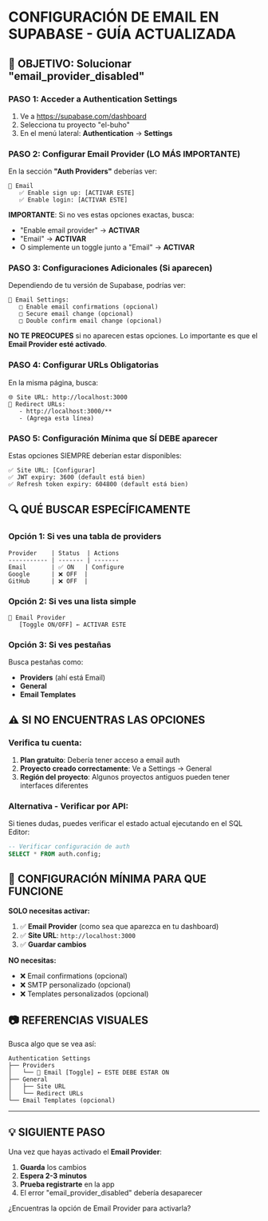 # CONFIGURACIÓN DE EMAIL EN SUPABASE - GUÍA ACTUALIZADA

## 🎯 OBJETIVO: Solucionar "email_provider_disabled"

### PASO 1: Acceder a Authentication Settings
1. Ve a https://supabase.com/dashboard
2. Selecciona tu proyecto "el-buho"
3. En el menú lateral: **Authentication** → **Settings**

### PASO 2: Configurar Email Provider (LO MÁS IMPORTANTE)
En la sección **"Auth Providers"** deberías ver:

```
📧 Email
   ✅ Enable sign up: [ACTIVAR ESTE]
   ✅ Enable login: [ACTIVAR ESTE]
```

**IMPORTANTE**: Si no ves estas opciones exactas, busca:
- "Enable email provider" → **ACTIVAR**
- "Email" → **ACTIVAR** 
- O simplemente un toggle junto a "Email" → **ACTIVAR**

### PASO 3: Configuraciones Adicionales (Si aparecen)
Dependiendo de tu versión de Supabase, podrías ver:

```
🔐 Email Settings:
   □ Enable email confirmations (opcional)
   □ Secure email change (opcional) 
   □ Double confirm email change (opcional)
```

**NO TE PREOCUPES** si no aparecen estas opciones. Lo importante es que el **Email Provider esté activado**.

### PASO 4: Configurar URLs Obligatorias
En la misma página, busca:

```
🌐 Site URL: http://localhost:3000
📱 Redirect URLs: 
   - http://localhost:3000/**
   - (Agrega esta línea)
```

### PASO 5: Configuración Mínima que SÍ DEBE aparecer
Estas opciones SIEMPRE deberían estar disponibles:

```
✅ Site URL: [Configurar]
✅ JWT expiry: 3600 (default está bien)
✅ Refresh token expiry: 604800 (default está bien)
```

## 🔍 QUÉ BUSCAR ESPECÍFICAMENTE

### Opción 1: Si ves una tabla de providers
```
Provider    | Status  | Actions
----------- | ------- | -------
Email       | ✅ ON   | Configure
Google      | ❌ OFF  | 
GitHub      | ❌ OFF  |
```

### Opción 2: Si ves una lista simple
```
📧 Email Provider
   [Toggle ON/OFF] ← ACTIVAR ESTE
```

### Opción 3: Si ves pestañas
Busca pestañas como:
- **Providers** (ahí está Email)
- **General** 
- **Email Templates**

## ⚠️ SI NO ENCUENTRAS LAS OPCIONES

### Verifica tu cuenta:
1. **Plan gratuito**: Debería tener acceso a email auth
2. **Proyecto creado correctamente**: Ve a Settings → General
3. **Región del proyecto**: Algunos proyectos antiguos pueden tener interfaces diferentes

### Alternativa - Verificar por API:
Si tienes dudas, puedes verificar el estado actual ejecutando en el SQL Editor:

```sql
-- Verificar configuración de auth
SELECT * FROM auth.config;
```

## 🚀 CONFIGURACIÓN MÍNIMA PARA QUE FUNCIONE

**SOLO necesitas activar:**
1. ✅ **Email Provider** (como sea que aparezca en tu dashboard)
2. ✅ **Site URL**: `http://localhost:3000`
3. ✅ **Guardar cambios**

**NO necesitas:**
- ❌ Email confirmations (opcional)
- ❌ SMTP personalizado (opcional)
- ❌ Templates personalizados (opcional)

## 📷 REFERENCIAS VISUALES

Busca algo que se vea así:
```
Authentication Settings
├── Providers
│   └── 📧 Email [Toggle] ← ESTE DEBE ESTAR ON
├── General
│   ├── Site URL
│   └── Redirect URLs
└── Email Templates (opcional)
```

---

## 💡 SIGUIENTE PASO

Una vez que hayas activado el **Email Provider**:
1. **Guarda** los cambios
2. **Espera 2-3 minutos**
3. **Prueba registrarte** en la app
4. El error "email_provider_disabled" debería desaparecer

¿Encuentras la opción de Email Provider para activarla?
